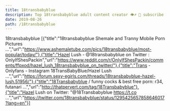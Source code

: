 ```yaml
---
title: 18transbabyblue
description: Top 18transbabyblue adult content creator 👁♐️ 👑 subscribe 18transbabyblue to my porn site below IG 18transbabyblue
date: 2019-08-26
path: /18transbabyblue
---
```


18transbabyblue
[{"title":"18transbabyblue Shemale and Tranny Mobile Porn Pictures ...","url":"https://www.ashemaletube.com/pics/18transbabyblue/most-popular/today/"},{"title":"Hazel Lush - @18transbabyblue on Twitter : OnlyIfShesPackin","url":"https://www.reddit.com/r/OnlyIfShesPackin/comments/ffpxod/hazel_lush_18transbabyblue_on_twitter/"},{"title":"Trans - Onlyfans - Instagram 18TransBabyBlue/Hazel Lush ...","url":"https://forum.sexy-egirls.com/threads/18transbabyblue-hazel-lush.51956/"},{"title":"18Transbabyblue / funny cocks & best free porn: r34, futanari ...","url":"http://thatpervert.com/tag/18Transbabyblue"},{"title":"Hazel Lush on Twitter: \"@18Transbabyblue https://t.co ...","url":"https://twitter.com/18transbabyblue/status/1295425657858646017?lang=en"}]

